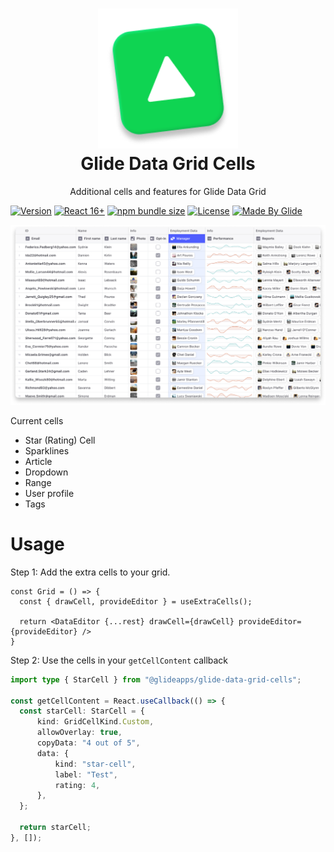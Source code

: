 <h1 align="center">
  <img src="https://raw.githubusercontent.com/glideapps/glide-data-grid/master/icon.png" width="224px"/><br/>
  <b>Glide Data Grid Cells</b>
</h1>
<p align="center">Additional cells and features for Glide Data Grid</p>

[![Version](https://img.shields.io/npm/v/@glideapps/glide-data-grid-cells?color=blue&label=latest&style=for-the-badge)](https://github.com/glideapps/glide-data-grid/releases)
[![React 16+](https://img.shields.io/badge/React-16+-00ADD8?style=for-the-badge&logo=react)](https://reactjs.org)
[![npm bundle size](https://img.shields.io/bundlephobia/minzip/@glideapps/glide-data-grid-cells?color=success&label=bundle&style=for-the-badge)](https://bundlephobia.com/package/@glideapps/glide-data-grid-cells)
[![License](https://img.shields.io/github/license/glideapps/glide-data-grid?color=red&style=for-the-badge)](https://github.com/glideapps/glide-data-grid/blob/main/LICENSE)
[![Made By Glide](https://img.shields.io/badge/❤_Made_by-Glide-11CCE5?style=for-the-badge&logo=none)](https://www.glideapps.com/jobs)

![Data Grid](https://raw.githubusercontent.com/glideapps/glide-data-grid/master/data-grid.jpg)

Current cells

-   Star (Rating) Cell
-   Sparklines
-   Article
-   Dropdown
-   Range
-   User profile
-   Tags

# Usage

Step 1: Add the extra cells to your grid.

```tsx
const Grid = () => {
  const { drawCell, provideEditor } = useExtraCells();
  
  return <DataEditor {...rest} drawCell={drawCell} provideEditor={provideEditor} />
}
```

Step 2: Use the cells in your `getCellContent` callback

```ts
import type { StarCell } from "@glideapps/glide-data-grid-cells";

const getCellContent = React.useCallback(() => {
  const starCell: StarCell = {
      kind: GridCellKind.Custom,
      allowOverlay: true,
      copyData: "4 out of 5",
      data: {
          kind: "star-cell",
          label: "Test",
          rating: 4,
      },
  };

  return starCell;
}, []);
```